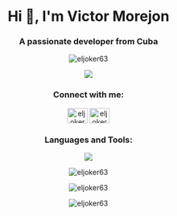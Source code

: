 <h1 align="center">Hi 👋, I'm Victor Morejon</h1>
<h3 align="center">A passionate developer from Cuba</h3>

<p align="center"> <img src="https://komarev.com/ghpvc/?username=eljoker63&label=Profile%20views&color=0e75b6&style=flat" alt="eljoker63" /> </p>

<p align="center"> <a href="#" alt="eljoker63"><img src="https://github-profile-trophy.vercel.app/?username=ryo-ma&theme=algolia&column=3"/></a> </p>

<h3 align="center">Connect with me:</h3>
<p align="center">
<a href="https://twitter.com/eljoker630" target="blank"><img align="center" src="https://raw.githubusercontent.com/rahuldkjain/github-profile-readme-generator/master/src/images/icons/Social/twitter.svg" alt="eljoker630" height="30" width="40" /></a>
<a href="https://t.me/eljoker63" target="blank"><img align="center" src="https://telegram.org/img/t_logo.png" alt="eljoker630" height="30" width="40" /></a>


</p>

<h3 align="center">Languages and Tools:</h3>
<p align="center">
  <a href="#">
    <img src="https://skillicons.dev/icons?i=androidstudio,arduino,atom,aws,bash,blender,bootstrap,c,cs,cpp,cloudflare,codepen,css,debian,devto,discord,bots,docker,fastapi,firebase,flask,flutter,gcp,git,github,githubactions,gitlab,gradle,heroku,html,js,kali,linux,md,mongodb,netlify,nginx,nodejs,npm,ps,postgres,postman,powershell,py,raspberrypi,replit,sqlite,selenium,ubuntu,unity,unreal,vercel,visualstudio,vscode,windows,wordpress,&theme=dark&perline=8" />
  </a>
</p>

<p align="center"><img align="center" src="https://github-readme-stats.vercel.app/api/top-langs?username=eljoker63&show_icons=true&locale=es&theme=transparent&langs_count=10&hide_progress=true" alt="eljoker63" /></p>



<p align="center"><img align="center" src="https://github-readme-stats.vercel.app/api?username=eljoker63&show_icons=true&locale=es&theme=transparent" alt="eljoker63" /></p>

<p  align="center"><img align="center" src="https://github-readme-streak-stats.herokuapp.com/?user=eljoker63&theme=transparent" alt="eljoker63" /></p>
